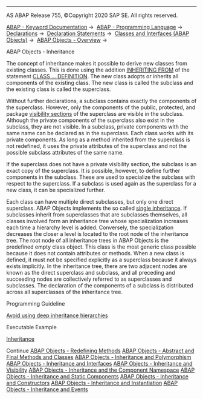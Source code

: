   

* * *

AS ABAP Release 755, ©Copyright 2020 SAP SE. All rights reserved.

[ABAP - Keyword Documentation](https://help.sap.com/doc/abapdocu_755_index_htm/7.55/en-US/abenabap.htm) →  [ABAP - Programming Language](https://help.sap.com/doc/abapdocu_755_index_htm/7.55/en-US/abenabap_reference.htm) →  [Declarations](https://help.sap.com/doc/abapdocu_755_index_htm/7.55/en-US/abendeclarations.htm) →  [Declaration Statements](https://help.sap.com/doc/abapdocu_755_index_htm/7.55/en-US/abenabap_declarations.htm) →  [Classes and Interfaces (ABAP Objects)](https://help.sap.com/doc/abapdocu_755_index_htm/7.55/en-US/abenclasses_and_interfaces.htm) →  [ABAP Objects - Overview](https://help.sap.com/doc/abapdocu_755_index_htm/7.55/en-US/abenabap_objects_oview.htm) → 

ABAP Objects - Inheritance

The concept of inheritance makes it possible to derive new classes from existing classes. This is done using the addition [INHERITING FROM](https://help.sap.com/doc/abapdocu_755_index_htm/7.55/en-US/abapclass_options.htm) of the statement [CLASS ... DEFINITION](https://help.sap.com/doc/abapdocu_755_index_htm/7.55/en-US/abapclass_definition.htm). The new class adopts or inherits all components of the existing class. The new class is called the subclass and the existing class is called the superclass.

Without further declarations, a subclass contains exactly the components of the superclass. However, only the components of the public, protected, and package [visibility sections](https://help.sap.com/doc/abapdocu_755_index_htm/7.55/en-US/abenvisibility_section_glosry.htm "Glossary Entry") of the superclass are visible in the subclass. Although the private components of the superclass also exist in the subclass, they are not visible. In a subclass, private components with the same name can be declared as in the superclass. Each class works with its private components. As long as a method inherited from the superclass is not redefined, it uses the private attributes of the superclass and not the possible subclass attributes of the same name.

If the superclass does not have a private visibility section, the subclass is an exact copy of the superclass. It is possible, however, to define further components in the subclass. These are used to specialize the subclass with respect to the superclass. If a subclass is used again as the superclass for a new class, it can be specialized further.

Each class can have multiple direct subclasses, but only one direct superclass. ABAP Objects implements the so called [single inheritance](https://help.sap.com/doc/abapdocu_755_index_htm/7.55/en-US/abensingle_inheritance_glosry.htm "Glossary Entry"). If subclasses inherit from superclasses that are subclasses themselves, all classes involved form an inheritance tree whose specialization increases each time a hierarchy level is added. Conversely, the specialization decreases the closer a level is located to the root node of the inheritance tree. The root node of all inheritance trees in ABAP Objects is the predefined empty class object. This class is the most generic class possible because it does not contain attributes or methods. When a new class is defined, it must not be specified explicitly as a superclass because it always exists implicitly. In the inheritance tree, there are two adjacent nodes are known as the direct superclass and subclass, and all preceding and succeeding nodes are collectively referred to as superclasses and subclasses. The declaration of the components of a subclass is distributed across all superclasses of the inheritance tree.

Programming Guideline

[Avoid using deep inheritance hierarchies](https://help.sap.com/doc/abapdocu_755_index_htm/7.55/en-US/abeninheritance_guidl.htm "Guideline")

Executable Example

[Inheritance](https://help.sap.com/doc/abapdocu_755_index_htm/7.55/en-US/abeninheritance_abexa.htm)

Continue
[ABAP Objects - Redefining Methods](https://help.sap.com/doc/abapdocu_755_index_htm/7.55/en-US/abeninheritance_redefinition.htm)
[ABAP Objects - Abstract and Final Methods and Classes](https://help.sap.com/doc/abapdocu_755_index_htm/7.55/en-US/abeninheritance_abstract_final.htm)
[ABAP Objects - Inheritance and Polymorphism](https://help.sap.com/doc/abapdocu_755_index_htm/7.55/en-US/abeninheritance_references.htm)
[ABAP Objects - Inheritance and Interfaces](https://help.sap.com/doc/abapdocu_755_index_htm/7.55/en-US/abeninheritance_interfaces.htm)
[ABAP Objects - Inheritance and Visibility](https://help.sap.com/doc/abapdocu_755_index_htm/7.55/en-US/abeninheritance_visibility.htm)
[ABAP Objects - Inheritance and the Component Namespace](https://help.sap.com/doc/abapdocu_755_index_htm/7.55/en-US/abeninheritance_name_space.htm)
[ABAP Objects - Inheritance and Static Components](https://help.sap.com/doc/abapdocu_755_index_htm/7.55/en-US/abeninheritance_statical.htm)
[ABAP Objects - Inheritance and Constructors](https://help.sap.com/doc/abapdocu_755_index_htm/7.55/en-US/abeninheritance_constructors.htm)
[ABAP Objects - Inheritance and Instantiation](https://help.sap.com/doc/abapdocu_755_index_htm/7.55/en-US/abeninheritance_instantiation.htm)
[ABAP Objects - Inheritance and Events](https://help.sap.com/doc/abapdocu_755_index_htm/7.55/en-US/abeninheritance_events.htm)